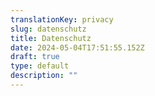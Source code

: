 ```yaml
---
translationKey: privacy
slug: datenschutz
title: Datenschutz
date: 2024-05-04T17:51:55.152Z
draft: true
type: default
description: ""
---
```

